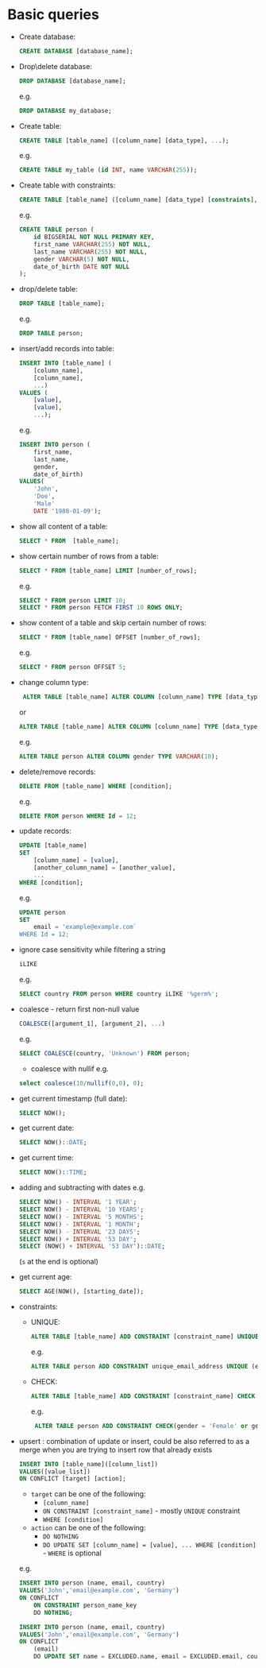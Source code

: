 # Basic queries

- Create database:
  ```sql
  CREATE DATABASE [database_name];
  ```
- Drop\delete database:
  ```sql
  DROP DATABASE [database_name];
  ```
  e.g.
  ```sql
  DROP DATABASE my_database;
  ```
- Create table:
  ```sql
  CREATE TABLE [table_name] ([column_name] [data_type], ...);
  ```
  e.g.
  ```sql
  CREATE TABLE my_table (id INT, name VARCHAR(255));
  ```
- Create table with constraints:
  ```sql
  CREATE TABLE [table_name] ([column_name] [data_type] [constraints], ...)
  ```
  e.g.
  ```sql
  CREATE TABLE person (
      id BIGSERIAL NOT NULL PRIMARY KEY,
      first_name VARCHAR(255) NOT NULL,
      last_name VARCHAR(255) NOT NULL,
      gender VARCHAR(5) NOT NULL,
      date_of_birth DATE NOT NULL
  );
  ```
- drop/delete table:
  ```sql
  DROP TABLE [table_name];
  ```
  e.g.
  ```sql
  DROP TABLE person;
  ```
- insert/add records into table:
  ```sql
  INSERT INTO [table_name] (
      [column_name],
      [column_name],
      ...)
  VALUES (
      [value],
      [value],
      ...);
  ```
  e.g.
  ```sql
  INSERT INTO person (
      first_name,
      last_name,
      gender,
      date_of_birth)
  VALUES(
      'John',
      'Doe',
      'Male'
      DATE '1988-01-09');
  ```
- show all content of a table:
  ```sql
  SELECT * FROM  [table_name];
  ```
- show certain number of rows from a table:
  ```sql
  SELECT * FROM [table_name] LIMIT [number_of_rows];
  ```
  e.g.
  ```sql
  SELECT * FROM person LIMIT 10;
  SELECT * FROM person FETCH FIRST 10 ROWS ONLY;
  ```
- show content of a table and skip certain number of rows:
  ```sql
  SELECT * FROM [table_name] OFFSET [number_of_rows];
  ```
  e.g.
  ```sql
  SELECT * FROM person OFFSET 5;
  ```
- change column type:
  ```sql
   ALTER TABLE [table_name] ALTER COLUMN [column_name] TYPE [data_type];
  ```
  or
  ```sql
  ALTER TABLE [table_name] ALTER COLUMN [column_name] TYPE [data_type] USING [column_name]::[data_type];
  ```
  e.g.
  ```sql
  ALTER TABLE person ALTER COLUMN gender TYPE VARCHAR(10);
  ```
- delete/remove records:
  ```sql
  DELETE FROM [table_name] WHERE [condition];
  ```
  e.g.
  ```sql
  DELETE FROM person WHERE Id = 12;
  ```
- update records:

  ```sql
  UPDATE [table_name]
  SET
      [column_name] = [value],
      [another_column_name] = [another_value],
      ...
  WHERE [condition];
  ```

  e.g.

  ```sql
  UPDATE person
  SET
      email = 'example@example.com`
  WHERE Id = 12;
  ```

- ignore case sensitivity while filtering a string
  ```sql
  iLIKE
  ```
  e.g.
  ```sql
  SELECT country FROM person WHERE country iLIKE '%germ%';
  ```
- coalesce - return first non-null value
  ```sql
  COALESCE([argument_1], [argument_2], ...)
  ```
  e.g.
  ```sql
  SELECT COALESCE(country, 'Unknown') FROM person;
  ```
  - coalesce with nullif e.g.
  ```sql
  select coalesce(10/nullif(0,0), 0);
  ```
- get current timestamp (full date):
  ```sql
  SELECT NOW();
  ```
- get current date:
  ```sql
  SELECT NOW()::DATE;
  ```
- get current time:
  ```sql
  SELECT NOW()::TIME;
  ```
- adding and subtracting with dates e.g.
  ```sql
  SELECT NOW() - INTERVAL '1 YEAR';
  SELECT NOW() - INTERVAL '10 YEARS';
  SELECT NOW() - INTERVAL '5 MONTHS';
  SELECT NOW() - INTERVAL '1 MONTH';
  SELECT NOW() - INTERVAL '23 DAYS';
  SELECT NOW() + INTERVAL '53 DAY';
  SELECT (NOW() + INTERVAL '53 DAY')::DATE;
  ```
  (`s` at the end is optional)
- get current age:
  ```sql
  SELECT AGE(NOW(), [starting_date]);
  ```
- constraints:
  - UNIQUE:
    ```sql
    ALTER TABLE [table_name] ADD CONSTRAINT [constraint_name] UNIQUE ([column_name],    [another_column_name], ...);
    ```
    e.g.
    ```sql
    ALTER TABLE person ADD CONSTRAINT unique_email_address UNIQUE (email);
    ```
  - CHECK:
    ```sql
    ALTER TABLE [table_name] ADD CONSTRAINT [constraint_name] CHECK ([condition]);
    ```
    e.g.
    ```sql
     ALTER TABLE person ADD CONSTRAINT CHECK(gender = 'Female' or gender = 'Male');
    ```
- upsert
  : combination of update or insert, could be also referred to as a merge when you are trying to insert row that already exists

  ```sql
  INSERT INTO [table_name]([column_list])
  VALUES([value_list])
  ON CONFLICT [target] [action];
  ```

  - `target` can be one of the following:
    - `[column_name]`
    - `ON CONSTRAINT [constraint_name]` - mostly `UNIQUE` constraint
    - `WHERE [condition]`
  - `action` can be one of the following:
    - `DO NOTHING`
    - `DO UPDATE SET [column_name] = [value], ... WHERE [condition]` - `WHERE` is optional

  e.g.

  ```sql
  INSERT INTO person (name, email, country)
  VALUES('John','email@example.com', 'Germany')
  ON CONFLICT
      ON CONSTRAINT person_name_key
      DO NOTHING;
  ```

  ```sql
  INSERT INTO person (name, email, country)
  VALUES('John','email@example.com', 'Germany')
  ON CONFLICT
      (email)
      DO UPDATE SET name = EXCLUDED.name, email = EXCLUDED.email, country = EXCLUDED.country;
  ```
